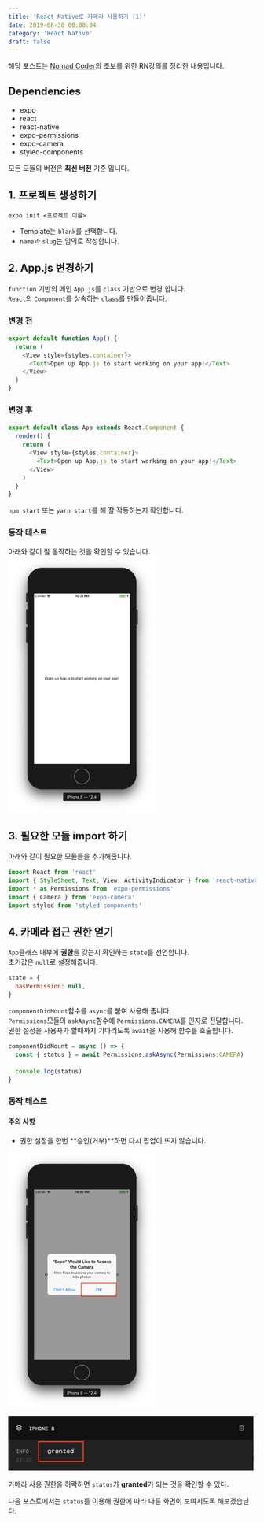 ```yaml
---
title: 'React Native로 카메라 사용하기 (1)'
date: 2019-08-30 00:00:04
category: 'React Native'
draft: false
---
```


해당 포스트는 [Nomad Coder](https://academy.nomadcoders.co/courses/category/KR)의 초보를 위한 RN강의를 정리한 내용입니다.<br>

## Dependencies

- expo
- react
- react-native
- expo-permissions
- expo-camera
- styled-components

모든 모듈의 버전은 **최신 버전** 기준 입니다.

## 1. 프로젝트 생성하기

```shell
expo init <프로젝트 이름>
```

- Template는 `blank`를 선택합니다.
- `name`과 `slug`는 임의로 작성합니다.

## 2. App.js 변경하기

`function` 기반의 메인 `App.js`를 `class` 기반으로 변경 합니다.<br>
`React`의 `Component`를 상속하는 `class`를 만들어줍니다.

### 변경 전

```javascript
export default function App() {
  return (
    <View style={styles.container}>
      <Text>Open up App.js to start working on your app!</Text>
    </View>
  )
}
```

### 변경 후

```javascript
export default class App extends React.Component {
  render() {
    return (
      <View style={styles.container}>
        <Text>Open up App.js to start working on your app!</Text>
      </View>
    )
  }
}
```

`npm start` 또는 `yarn start`를 해 잘 작동하는지 확인합니다.

### 동작 테스트

아래와 같이 잘 동작하는 것을 확인할 수 있습니다.<br>
<img src="/assets/2019-08-30/1.png" width="300" height="auto" alt="아직 안만듬"><br/>

## 3. 필요한 모듈 import 하기

아래와 같이 필요한 모듈들을 추가해줍니다.

```javascript
import React from 'react'
import { StyleSheet, Text, View, ActivityIndicator } from 'react-native'
import * as Permissions from 'expo-permissions'
import { Camera } from 'expo-camera'
import styled from 'styled-components'
```

## 4. 카메라 접근 권한 얻기

`App`클래스 내부에 **권한**을 갖는지 확인하는 `state`를 선언합니다.<br>
초기값은 `null`로 설정해줍니다.

```javascript
state = {
  hasPermission: null,
}
```

`componentDidMount`함수를 `async`를 붙여 사용해 줍니다.<br>
`Permissions`모듈의 `askAsync`함수에 `Permissions.CAMERA`를 인자로 전달합니다.<br>
권한 설정을 사용자가 할때까지 기다리도록 `await`을 사용해 함수를 호출합니다.

```javascript
componentDidMount = async () => {
  const { status } = await Permissions.askAsync(Permissions.CAMERA)

  console.log(status)
}
```

### 동작 테스트

#### 주의 사항

- 권한 설정을 한번 **승인(거부)**하면 다시 팝업이 뜨지 않습니다.

<img src="/assets/2019-08-30/2.png" width="300" height="auto" alt="아직 안만듬"><br/>

<img src="/assets/2019-08-30/3.png" width="500" height="auto" alt="아직 안만듬"><br/>

카메라 사용 권한을 허락하면 `status`가 **granted**가 되는 것을 확인할 수 있다.<br>

다음 포스트에서는 `status`를 이용해 권한에 따라 다른 화면이 보여지도록 해보겠습닏다.
